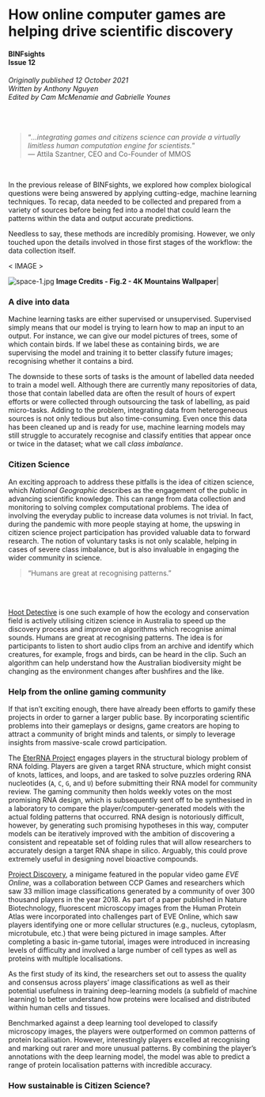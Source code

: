 # How online computer games are helping drive scientific discovery 
#### BINFsights<br />Issue 12
###### Originally published 12 October 2021<br />Written by Anthony Nguyen<br />Edited by Cam McMenamie and Gabrielle Younes 

<br />

> “*...integrating games and citizens science can provide a virtually limitless human computation engine for scientists.*”  
>     — Attila Szantner, CEO and Co-Founder of MMOS

<br />

In the previous release of BINFsights, we explored how complex biological questions were being answered by applying cutting-edge, machine learning techniques.
To recap, data needed to be collected and prepared from a variety of sources before being fed into a model that could learn the patterns within the data and output
accurate predictions.

Needless to say, these methods are incredibly promising. However, we only touched upon the details involved in those first stages of the workflow: the data collection itself.

< IMAGE >

 ![space-1.jpg](https://blog-assets.thedyrt.com/uploads/2019/01/shutterstock_1033306540-1.jpg) <b>Image Credits - Fig.2 - 4K Mountains Wallpaper</b>|
 
 
 ### A dive into data
 
 Machine learning tasks are either supervised or unsupervised. Supervised simply means that our model is trying to learn how to map an input to an output. For instance, we can give our model pictures of trees, some of which contain birds. If we label these as containing birds, we are supervising the model and training it to better classify future images; recognising whether it contains a bird. 
 
 The downside to these sorts of tasks is the amount of labelled data needed to train a model well. Although there are currently many repositories of data, those that contain labelled data are often the result of hours of expert efforts or were collected through outsourcing the task of labelling, as paid micro-tasks. Adding to the problem, integrating data from heterogeneous sources is not only tedious but also time-consuming. Even once this data has been cleaned up and is ready for use, machine learning models may still struggle to accurately recognise and classify entities that appear once or twice in the dataset; what we call *class imbalance*. 

### Citizen Science

An exciting approach to address these pitfalls is the idea of citizen science, which *National Geographic* describes as the engagement of the public in advancing scientific knowledge. This can range from data collection and monitoring to solving complex computational problems. The idea of involving the everyday public to increase data volumes is not trivial. In fact, during the pandemic with more people staying at home, the upswing in citizen science project participation has provided valuable data to forward research. The notion of voluntary tasks is not only scalable, helping in cases of severe class imbalance, but is also invaluable in engaging the wider community in science.

>  “Humans are great at recognising patterns.”

<br> </br>

[Hoot Detective](https://hootdetective.net.au) is one such example of how the ecology and conservation field is actively utilising citizen science in Australia to speed up the discovery process and improve on algorithms which recognise animal sounds. Humans are great at recognising patterns. The idea is for participants to listen to short audio clips from an archive and identify which creatures, for example, frogs and birds, can be heard in the clip. Such an algorithm can help understand how the Australian biodiversity might be changing as the environment changes after bushfires and the like.

### Help from the online gaming community

If that isn’t exciting enough, there have already been efforts to gamify these projects in order to garner a larger public base. By incorporating scientific problems into their gameplays or designs, game creators are hoping to attract a community of bright minds and talents, or simply to leverage insights from massive-scale crowd participation. 

The [EterRNA Project](https://eternagame.org/about) engages players in the structural biology problem of RNA folding. Players are given a target RNA structure, which might consist of knots, lattices, and loops, and are tasked to solve puzzles ordering RNA nucleotides (`A`, `C`, `G`, and `U`) before submitting their RNA model for community review. The gaming community then holds weekly votes on the most promising RNA design, which is subsequently sent off to be synthesised in a laboratory to compare the player/computer-generated models with the actual folding patterns that occurred.  RNA design is notoriously difficult, however, by generating such promising hypotheses in this way, computer models can be iteratively improved with the ambition of discovering a consistent and repeatable set of folding rules that will allow researchers to accurately design a target RNA shape in silico. Arguably, this could prove extremely useful in designing novel bioactive compounds.

[Project Discovery](https://www.eveonline.com/discovery), a minigame featured in the popular video game *EVE Online*, was a collaboration between CCP Games and researchers which saw 33 million image classifications generated by a community of over 300 thousand players in the year 2018. As part of a paper published in Nature Biotechnology, fluorescent microscopy images from the Human Protein Atlas were incorporated into challenges part of EVE Online, which saw players identifying one or more cellular structures (e.g., nucleus, cytoplasm, microtubule, etc.) that were being pictured in image samples. After completing a basic in-game tutorial, images were introduced in increasing levels of difficulty and involved a large number of cell types as well as proteins with multiple localisations. 

As the first study of its kind, the researchers set out to assess the quality and consensus across players’ image classifications as well as their potential usefulness in training deep-learning models (a subfield of machine learning) to better understand how proteins were localised and distributed within human cells and tissues.

Benchmarked against a deep learning tool developed to classify microscopy images, the players were outperformed on common patterns of protein localisation. However, interestingly players excelled at recognising and marking out rarer and more unusual patterns. By combining the player’s annotations with the deep learning model, the model was able to predict a range of protein localisation patterns with incredible accuracy. 

### How sustainable is Citizen Science?



